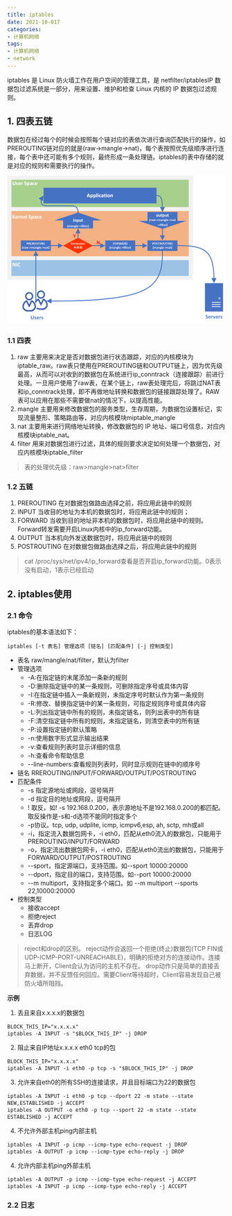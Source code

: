 ```yaml
---
title: iptables
date: 2021-10-017
categories:
- 计算机网络
tags:
- 计算机网络
- network
---
```


iptables 是 Linux 防火墙工作在用户空间的管理工具，是 netfilter/iptablesIP 数据包过滤系统是一部分，用来设置、维护和检查 Linux 内核的 IP 数据包过滤规则。

<!--more-->

## 1. 四表五链


数据包在经过每个的时候会按照每个链对应的表依次进行查询匹配执行的操作，如PREROUTING链对应的就是(raw->mangle->nat)，每个表按照优先级顺序进行连接，每个表中还可能有多个规则，最终形成一条处理链。iptables的表中存储的就是对应的规则和需要执行的操作。

![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](https://raw.githubusercontent.com/shinerio/shinerio.github.io/blog-images/小书匠/1634463829447.png)

### 1.1 四表

1. raw
   主要用来决定是否对数据包进行状态跟踪，对应的内核模块为iptable_raw。raw表只使用在PREROUTING链和OUTPUT链上，因为优先级最高，从而可以对收到的数据包在系统进行ip_conntrack（连接跟踪）前进行处理。一旦用户使用了raw表，在某个链上，raw表处理完后，将跳过NAT表和ip_conntrack处理，即不再做地址转换和数据包的链接跟踪处理了。RAW表可以应用在那些不需要做nat的情况下，以提高性能。
2. mangle
   主要用来修改数据包的服务类型，生存周期，为数据包设置标记，实现流量整形、策略路由等，对应内核模块miptable_mangle
3. nat
    主要用来进行网络地址转换，修改数据包的 IP 地址、端口号信息，对应内核模块iptable_nat。
4. filter
   用来对数据包进行过滤，具体的规则要求决定如何处理一个数据包，对应内核模块iptable_filter

> 表的处理优先级：raw>mangle>nat>filter

### 1.2  五链

1. PREROUTING
   在对数据包做路由选择之前，将应用此链中的规则
2. INPUT
   当收目的地址为本机的数据包时，将应用此链中的规则；
3. FORWARD
   当收到目的地址非本机的数据包时，将应用此链中的规则。Forward转发需要开启Linux内核中的ip_forward功能。
4. OUTPUT
   当本机向外发送数据包时，将应用此链中的规则
5. POSTROUTING
   在对数据包做路由选择之后，将应用此链中的规则

> cat /proc/sys/net/ipv4/ip_forward查看是否开启ip_forward功能。0表示没有启动，1表示已经启动

## 2. iptables使用


### 2.1 命令

iptables的基本语法如下：

```shell
iptables [-t 表名] 管理选项 [链名] [匹配条件] [-j 控制类型]
```

- 表名
  raw/mangle/nat/filter，默认为filter
- 管理选项
  -  -A:在指定链的末尾添加一条新的规则
  -  -D:删除指定链中的某一条规则，可删除指定序号或具体内容
  -  -I:在指定链中插入一条新规则，未指定序号时默认作为第一条规则
  -  -R:修改、替换指定链中的某一条规则，可指定规则序号或具体内容
  -  -L:列出指定链中所有的规则，未指定链名，则列出表中的所有链
  -  -F:清空指定链中所有的规则，未指定链名，则清空表中的所有链
  -  -P:设置指定链的默认策略
  -  -n:使用数字形式显示输出结果
  -  -v:查看规则列表时显示详细的信息
  -  -h:查看命令帮助信息
  -  --line-numbers:查看规则列表时，同时显示规则在链中的顺序号
- 链名
  RREROUTING/INPUT/FORWARD/OUTPUT/POSTROUTING
- 匹配条件
  - -s 指定源地址或网段，逗号隔开
  - -d 指定目的地址或网段，逗号隔开
  - ! 取反，如! -s 192.168.0.200，表示源地址不是192.168.0.200的都匹配。取反操作是-s和-d选项不能同时指定多个
  - -p协议。tcp, udp, udplite, icmp, icmpv6,esp, ah, sctp, mh或all
  - -i，指定流入数据包网卡，-i eth0，匹配从eth0流入的数据包，只能用于PREROUTING/INPUT/FORWARD
  - -o，指定流出数据包网卡，-i eth0，匹配从eth0流出的数据包，只能用于FORWARD/OUTPUT/POSTROUTING
  - --sport，指定源端口，支持范围。如--sport 10000:20000
  - --dport，指定目的端口，支持范围。如--port 10000:20000
  - --m multiport，支持指定多个端口。如 --m multiport --sports 22,10000:20000
- 控制类型
  - 接收accept
  - 拒绝reject
  - 丢弃drop
  - 日志LOG

> reject和drop的区别。
> reject动作会返回一个拒绝(终止)数据包(TCP FIN或UDP-ICMP-PORT-UNREACHABLE)，明确的拒绝对方的连接动作。连接马上断开，Client会认为访问的主机不存在。
> drop动作只是简单的直接丢弃数据，并不反馈任何回应。需要Client等待超时，Client容易发现自己被防火墙所阻挡。

**示例**
1. 丢且来自x.x.x.x的数据包

```shell
BLOCK_THIS_IP="x.x.x.x"
iptables -A INPUT -s "$BLOCK_THIS_IP" -j DROP
```
2. 阻止来自IP地址x.x.x.x eth0 tcp的包

```shell
BLOCK_THIS_IP="x.x.x.x"
iptables -A INPUT -i eth0 -p tcp -s "$BLOCK_THIS_IP" -j DROP
```

3. 允许来自eth0的所有SSH的连接请求，并且目标端口为22的数据包

```shell
iptables -A INPUT -i eth0 -p tcp --dport 22 -m state --state NEW,ESTABLISHED -j ACCEPT
iptables -A OUTPUT -o eth0 -p tcp --sport 22 -m state --state ESTABLISHED -j ACCEPT
```

4.  不允许外部主机ping内部主机

```shell
iptables -A INPUT -p icmp --icmp-type echo-request -j DROP
iptables -A OUTPUT -p icmp --icmp-type echo-reply -j DROP
```

4.  允许内部主机ping外部主机

```shell
iptables -A OUTPUT -p icmp --icmp-type echo-request -j ACCEPT
iptables -A INPUT -p icmp --icmp-type echo-reply -j ACCEPT
```

### 2.2 日志